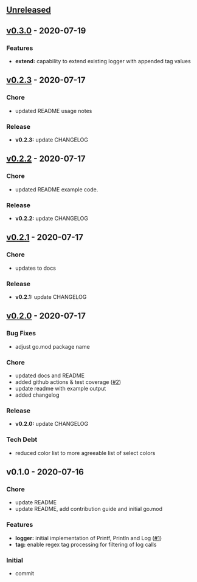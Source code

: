 <a name="unreleased"></a>
## [Unreleased]


<a name="v0.3.0"></a>
## [v0.3.0] - 2020-07-19
### Features
- **extend:** capability to extend existing logger with appended tag values


<a name="v0.2.3"></a>
## [v0.2.3] - 2020-07-17
### Chore
- updated README usage notes

### Release
- **v0.2.3:** update CHANGELOG


<a name="v0.2.2"></a>
## [v0.2.2] - 2020-07-17
### Chore
- updated README example code.

### Release
- **v0.2.2:** update CHANGELOG


<a name="v0.2.1"></a>
## [v0.2.1] - 2020-07-17
### Chore
- updates to docs

### Release
- **v0.2.1:** update CHANGELOG


<a name="v0.2.0"></a>
## [v0.2.0] - 2020-07-17
### Bug Fixes
- adjust go.mod package name

### Chore
- updated docs and README
- added github actions & test coverage ([#2](https://github.com/clok/kemba/issues/2))
- update readme with example output
- added changelog

### Release
- **v0.2.0:** update CHANGELOG

### Tech Debt
- reduced color list to more agreeable list of select colors


<a name="v0.1.0"></a>
## v0.1.0 - 2020-07-16
### Chore
- update README
- update README, add contribution guide and initial go.mod

### Features
- **logger:** initial implementation of Printf, Println and Log ([#1](https://github.com/clok/kemba/issues/1))
- **tag:** enable regex tag processing for filtering of log calls

### Initial
- commit


[Unreleased]: https://github.com/clok/kemba/compare/v0.3.0...HEAD
[v0.3.0]: https://github.com/clok/kemba/compare/v0.2.3...v0.3.0
[v0.2.3]: https://github.com/clok/kemba/compare/v0.2.2...v0.2.3
[v0.2.2]: https://github.com/clok/kemba/compare/v0.2.1...v0.2.2
[v0.2.1]: https://github.com/clok/kemba/compare/v0.2.0...v0.2.1
[v0.2.0]: https://github.com/clok/kemba/compare/v0.1.0...v0.2.0
